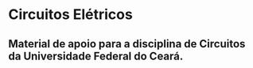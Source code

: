 # Circuitos Elétricos
<h2>Material de apoio para a disciplina de Circuitos da Universidade Federal do Ceará. </h2>
